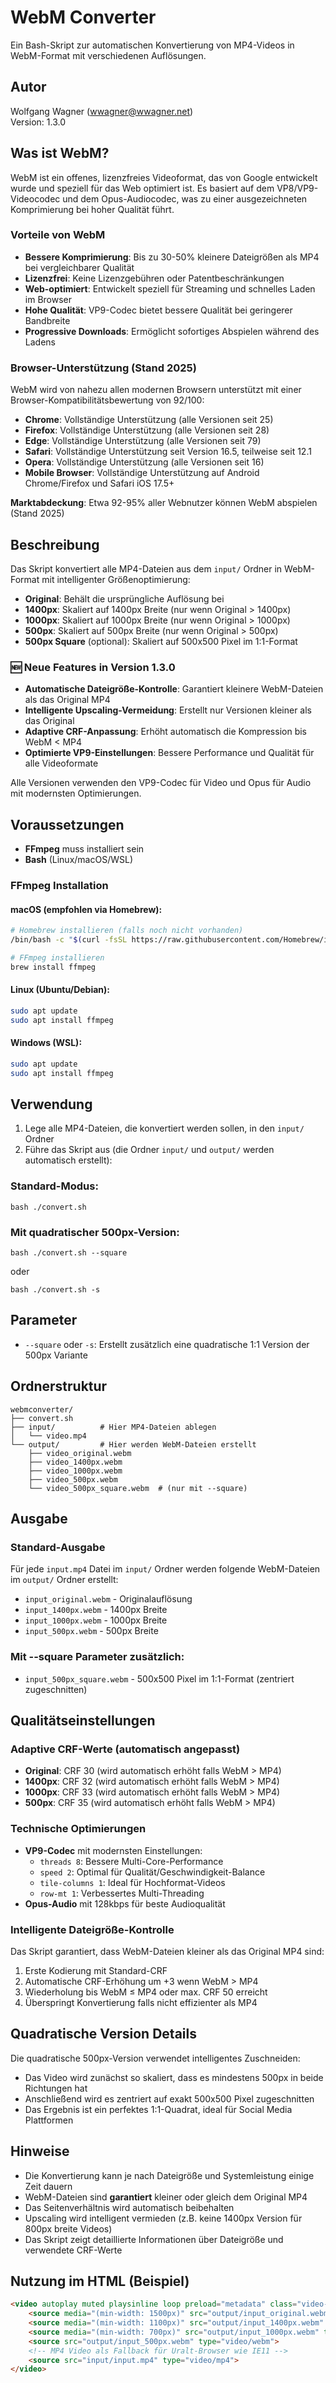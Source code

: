 # WebM Converter

Ein Bash-Skript zur automatischen Konvertierung von MP4-Videos in WebM-Format mit verschiedenen Auflösungen.

## Autor
Wolfgang Wagner (wwagner@wwagner.net)  
Version: 1.3.0

## Was ist WebM?

WebM ist ein offenes, lizenzfreies Videoformat, das von Google entwickelt wurde und speziell für das Web optimiert ist. Es basiert auf dem VP8/VP9-Videocodec und dem Opus-Audiocodec, was zu einer ausgezeichneten Komprimierung bei hoher Qualität führt.

### Vorteile von WebM

- **Bessere Komprimierung**: Bis zu 30-50% kleinere Dateigrößen als MP4 bei vergleichbarer Qualität
- **Lizenzfrei**: Keine Lizenzgebühren oder Patentbeschränkungen
- **Web-optimiert**: Entwickelt speziell für Streaming und schnelles Laden im Browser
- **Hohe Qualität**: VP9-Codec bietet bessere Qualität bei geringerer Bandbreite
- **Progressive Downloads**: Ermöglicht sofortiges Abspielen während des Ladens

### Browser-Unterstützung (Stand 2025)

WebM wird von nahezu allen modernen Browsern unterstützt mit einer Browser-Kompatibilitätsbewertung von 92/100:

- **Chrome**: Vollständige Unterstützung (alle Versionen seit 25)
- **Firefox**: Vollständige Unterstützung (alle Versionen seit 28)  
- **Edge**: Vollständige Unterstützung (alle Versionen seit 79)
- **Safari**: Vollständige Unterstützung seit Version 16.5, teilweise seit 12.1
- **Opera**: Vollständige Unterstützung (alle Versionen seit 16)
- **Mobile Browser**: Vollständige Unterstützung auf Android Chrome/Firefox und Safari iOS 17.5+

**Marktabdeckung**: Etwa 92-95% aller Webnutzer können WebM abspielen (Stand 2025)

## Beschreibung

Das Skript konvertiert alle MP4-Dateien aus dem `input/` Ordner in WebM-Format mit intelligenter Größenoptimierung:
- **Original**: Behält die ursprüngliche Auflösung bei
- **1400px**: Skaliert auf 1400px Breite (nur wenn Original > 1400px)
- **1000px**: Skaliert auf 1000px Breite (nur wenn Original > 1000px)
- **500px**: Skaliert auf 500px Breite (nur wenn Original > 500px)
- **500px Square** (optional): Skaliert auf 500x500 Pixel im 1:1-Format

### 🆕 Neue Features in Version 1.3.0

- **Automatische Dateigröße-Kontrolle**: Garantiert kleinere WebM-Dateien als das Original MP4
- **Intelligente Upscaling-Vermeidung**: Erstellt nur Versionen kleiner als das Original
- **Adaptive CRF-Anpassung**: Erhöht automatisch die Kompression bis WebM < MP4
- **Optimierte VP9-Einstellungen**: Bessere Performance und Qualität für alle Videoformate

Alle Versionen verwenden den VP9-Codec für Video und Opus für Audio mit modernsten Optimierungen.

## Voraussetzungen

- **FFmpeg** muss installiert sein
- **Bash** (Linux/macOS/WSL)

### FFmpeg Installation

#### macOS (empfohlen via Homebrew):
```bash
# Homebrew installieren (falls noch nicht vorhanden)
/bin/bash -c "$(curl -fsSL https://raw.githubusercontent.com/Homebrew/install/HEAD/install.sh)"

# FFmpeg installieren
brew install ffmpeg
```

#### Linux (Ubuntu/Debian):
```bash
sudo apt update
sudo apt install ffmpeg
```

#### Windows (WSL):
```bash
sudo apt update
sudo apt install ffmpeg
```

## Verwendung

1. Lege alle MP4-Dateien, die konvertiert werden sollen, in den `input/` Ordner
2. Führe das Skript aus (die Ordner `input/` und `output/` werden automatisch erstellt):

### Standard-Modus:

`bash ./convert.sh`

### Mit quadratischer 500px-Version:

`bash ./convert.sh --square`

oder 

`bash ./convert.sh -s`

## Parameter

- `--square` oder `-s`: Erstellt zusätzlich eine quadratische 1:1 Version der 500px Variante

## Ordnerstruktur

```
webmconverter/
├── convert.sh
├── input/          # Hier MP4-Dateien ablegen
│   └── video.mp4
└── output/         # Hier werden WebM-Dateien erstellt
    ├── video_original.webm
    ├── video_1400px.webm
    ├── video_1000px.webm
    ├── video_500px.webm
    └── video_500px_square.webm  # (nur mit --square)
```

## Ausgabe

### Standard-Ausgabe
Für jede `input.mp4` Datei im `input/` Ordner werden folgende WebM-Dateien im `output/` Ordner erstellt:
- `input_original.webm` - Originalauflösung
- `input_1400px.webm` - 1400px Breite
- `input_1000px.webm` - 1000px Breite
- `input_500px.webm` - 500px Breite

### Mit --square Parameter zusätzlich:
- `input_500px_square.webm` - 500x500 Pixel im 1:1-Format (zentriert zugeschnitten)

## Qualitätseinstellungen

### Adaptive CRF-Werte (automatisch angepasst)
- **Original**: CRF 30 (wird automatisch erhöht falls WebM > MP4)
- **1400px**: CRF 32 (wird automatisch erhöht falls WebM > MP4)
- **1000px**: CRF 33 (wird automatisch erhöht falls WebM > MP4)
- **500px**: CRF 35 (wird automatisch erhöht falls WebM > MP4)

### Technische Optimierungen
- **VP9-Codec** mit modernsten Einstellungen:
  - `threads 8`: Bessere Multi-Core-Performance
  - `speed 2`: Optimal für Qualität/Geschwindigkeit-Balance
  - `tile-columns 1`: Ideal für Hochformat-Videos
  - `row-mt 1`: Verbessertes Multi-Threading
- **Opus-Audio** mit 128kbps für beste Audioqualität

### Intelligente Dateigröße-Kontrolle
Das Skript garantiert, dass WebM-Dateien kleiner als das Original MP4 sind:
1. Erste Kodierung mit Standard-CRF
2. Automatische CRF-Erhöhung um +3 wenn WebM > MP4 
3. Wiederholung bis WebM ≤ MP4 oder max. CRF 50 erreicht
4. Überspringt Konvertierung falls nicht effizienter als MP4

## Quadratische Version Details

Die quadratische 500px-Version verwendet intelligentes Zuschneiden:
- Das Video wird zunächst so skaliert, dass es mindestens 500px in beide Richtungen hat
- Anschließend wird es zentriert auf exakt 500x500 Pixel zugeschnitten
- Das Ergebnis ist ein perfektes 1:1-Quadrat, ideal für Social Media Plattformen

## Hinweise

- Die Konvertierung kann je nach Dateigröße und Systemleistung einige Zeit dauern
- WebM-Dateien sind **garantiert** kleiner oder gleich dem Original MP4
- Das Seitenverhältnis wird automatisch beibehalten
- Upscaling wird intelligent vermieden (z.B. keine 1400px Version für 800px breite Videos)
- Das Skript zeigt detaillierte Informationen über Dateigröße und verwendete CRF-Werte

## Nutzung im HTML (Beispiel)

```html
<video autoplay muted playsinline loop preload="metadata" class="video-bg" poster="thumbnail.jpg">
    <source media="(min-width: 1500px)" src="output/input_original.webm" type="video/webm">
    <source media="(min-width: 1100px)" src="output/input_1400px.webm" type="video/webm">
    <source media="(min-width: 700px)" src="output/input_1000px.webm" type="video/webm">
    <source src="output/input_500px.webm" type="video/webm">
    <!-- MP4 Video als Fallback für Uralt-Browser wie IE11 -->
    <source src="input/input.mp4" type="video/mp4">
</video>
```
